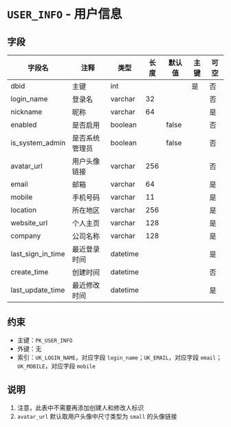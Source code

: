 # `USER_INFO` - 用户信息

## 字段

| 字段名            | 注释           | 类型     | 长度 | 默认值 | 主键 | 可空 |
| ----------------- | -------------- | -------- | ---- | ------ | ---- | ---- |
| dbid              | 主键           | int      |      |        | 是   | 否   |
| login_name        | 登录名         | varchar  | 32   |        |      | 否   |
| nickname          | 昵称           | varchar  | 64   |        |      | 是   |
| enabled           | 是否启用       | boolean  |      | false  |      | 否   |
| is_system_admin   | 是否系统管理员 | boolean  |      | false  |      | 否   |
| avatar_url        | 用户头像链接   | varchar  | 256  |        |      | 否   |
| email             | 邮箱           | varchar  | 64   |        |      | 是   |
| mobile            | 手机号码       | varchar  | 11   |        |      | 是   |
| location          | 所在地区       | varchar  | 256  |        |      | 是   |
| website_url       | 个人主页       | varchar  | 128  |        |      | 是   |
| company           | 公司名称       | varchar  | 128  |        |      | 是   |
| last_sign_in_time | 最近登录时间   | datetime |      |        |      | 是   |
| create_time       | 创建时间       | datetime |      |        |      | 否   |
| last_update_time  | 最近修改时间   | datetime |      |        |      | 是   |

## 约束

* 主键：`PK_USER_INFO`
* 外键：无
* 索引：`UK_LOGIN_NAME`，对应字段 `login_name`；`UK_EMAIL`，对应字段 `email`；`UK_MOBILE`，对应字段 `mobile`

## 说明

1. 注意，此表中不需要再添加创建人和修改人标识
2. `avatar_url` 默认取用户头像中尺寸类型为 `small` 的头像链接
